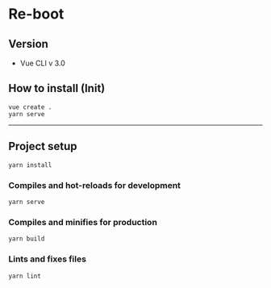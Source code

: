 # Re-boot
## Version
- Vue CLI v 3.0

## How to install (Init)
```
vue create .
yarn serve
```

---
## Project setup
```
yarn install
```

### Compiles and hot-reloads for development
```
yarn serve
```

### Compiles and minifies for production
```
yarn build
```

### Lints and fixes files
```
yarn lint
```
